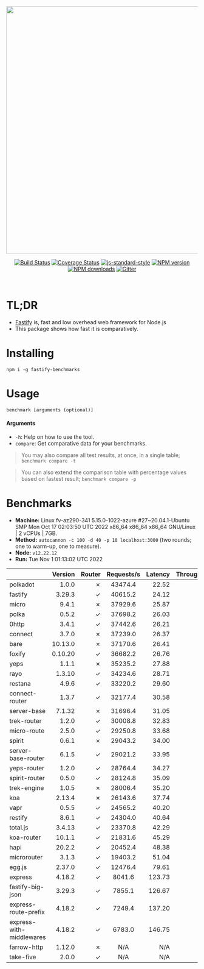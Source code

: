 <div align="center">
<img src="https://github.com/fastify/graphics/raw/master/full-logo.png" width="650" height="auto"/>
</div>

<div align="center">

[![Build Status](https://travis-ci.org/fastify/fastify.svg?branch=master)](https://travis-ci.org/fastify/fastify)
[![Coverage Status](https://coveralls.io/repos/github/fastify/fastify/badge.svg?branch=master)](https://coveralls.io/github/fastify/fastify?branch=master)
[![js-standard-style](https://img.shields.io/badge/code%20style-standard-brightgreen.svg?style=flat)](http://standardjs.com/)
[![NPM version](https://img.shields.io/npm/v/fastify.svg?style=flat)](https://www.npmjs.com/package/fastify)
[![NPM downloads](https://img.shields.io/npm/dm/fastify.svg?style=flat)](https://www.npmjs.com/package/fastify) [![Gitter](https://badges.gitter.im/gitterHQ/gitter.svg)](https://gitter.im/fastify)
</div>
<br />

# TL;DR

* [Fastify](https://github.com/fastify/fastify) is, fast and low overhead web framework for Node.js
* This package shows how fast it is comparatively.

# Installing

```
npm i -g fastify-benchmarks
```

# Usage

```
benchmark [arguments (optional)]
```

#### Arguments

* `-h`: Help on how to use the tool.
* `compare`: Get comparative data for your benchmarks.

> You may also compare all test results, at once, in a single table; `benchmark compare -t`

> You can also extend the comparison table with percentage values based on fastest result; `benchmark compare -p`
# Benchmarks
* __Machine:__ Linux fv-az290-341 5.15.0-1022-azure #27~20.04.1-Ubuntu SMP Mon Oct 17 02:03:50 UTC 2022 x86_64 x86_64 x86_64 GNU/Linux | 2 vCPUs | 7GB.
* __Method:__ `autocannon -c 100 -d 40 -p 10 localhost:3000` (two rounds; one to warm-up, one to measure).
* __Node:__ `v12.22.12`
* __Run:__ Tue Nov  1 01:13:02 UTC 2022

|                          | Version | Router | Requests/s | Latency | Throughput/Mb |
| :--                      | --:     | --:    | :-:        | --:     | --:           |
| polkadot                 | 1.0.0   | ✗      | 43474.4    | 22.52   | 7.75          |
| fastify                  | 3.29.3  | ✓      | 40615.2    | 24.12   | 7.24          |
| micro                    | 9.4.1   | ✗      | 37929.6    | 25.87   | 6.76          |
| polka                    | 0.5.2   | ✓      | 37698.2    | 26.03   | 6.72          |
| 0http                    | 3.4.1   | ✓      | 37442.6    | 26.21   | 6.68          |
| connect                  | 3.7.0   | ✗      | 37239.0    | 26.37   | 6.64          |
| bare                     | 10.13.0 | ✗      | 37170.6    | 26.41   | 6.63          |
| foxify                   | 0.10.20 | ✓      | 36682.2    | 26.76   | 6.02          |
| yeps                     | 1.1.1   | ✗      | 35235.2    | 27.88   | 6.28          |
| rayo                     | 1.3.10  | ✓      | 34234.6    | 28.71   | 6.11          |
| restana                  | 4.9.6   | ✓      | 33220.2    | 29.60   | 5.92          |
| connect-router           | 1.3.7   | ✓      | 32177.4    | 30.58   | 5.74          |
| server-base              | 7.1.32  | ✗      | 31696.4    | 31.05   | 5.65          |
| trek-router              | 1.2.0   | ✓      | 30008.8    | 32.83   | 4.92          |
| micro-route              | 2.5.0   | ✓      | 29250.8    | 33.68   | 5.22          |
| spirit                   | 0.6.1   | ✗      | 29043.2    | 34.00   | 5.18          |
| server-base-router       | 6.1.5   | ✓      | 29021.2    | 33.95   | 5.18          |
| yeps-router              | 1.2.0   | ✓      | 28764.4    | 34.27   | 5.13          |
| spirit-router            | 0.5.0   | ✓      | 28124.8    | 35.09   | 5.02          |
| trek-engine              | 1.0.5   | ✗      | 28006.4    | 35.20   | 4.59          |
| koa                      | 2.13.4  | ✗      | 26143.6    | 37.74   | 4.66          |
| vapr                     | 0.5.5   | ✓      | 24565.2    | 40.20   | 4.03          |
| restify                  | 8.6.1   | ✓      | 24304.0    | 40.64   | 4.38          |
| total.js                 | 3.4.13  | ✓      | 23370.8    | 42.29   | 7.15          |
| koa-router               | 10.1.1  | ✓      | 21831.6    | 45.29   | 3.89          |
| hapi                     | 20.2.2  | ✓      | 20452.4    | 48.38   | 3.65          |
| microrouter              | 3.1.3   | ✓      | 19403.2    | 51.04   | 3.46          |
| egg.js                   | 2.37.0  | ✓      | 12476.4    | 79.61   | 4.39          |
| express                  | 4.18.2  | ✓      | 8041.6     | 123.73  | 1.43          |
| fastify-big-json         | 3.29.3  | ✓      | 7855.1     | 126.67  | 90.37         |
| express-route-prefix     | 4.18.2  | ✓      | 7249.4     | 137.20  | 2.68          |
| express-with-middlewares | 4.18.2  | ✓      | 6783.0     | 146.75  | 2.60          |
| farrow-http              | 1.12.0  | ✗      | N/A        | N/A     | N/A           |
| take-five                | 2.0.0   | ✓      | N/A        | N/A     | N/A           |

